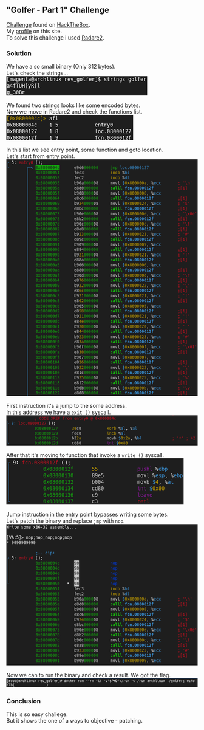 ## "Golfer - Part 1" Challenge
[Challenge](https://app.hackthebox.com/challenges/378) found on [HackTheBox](https://hackthebox.eu).  
My [profile](https://app.hackthebox.com/profile/410052) on this site.  
To solve this challenge i used [Radare2](https://github.com/radareorg/radare2).

### Solution
We have a so small binary (Only 312 bytes).  
Let's check the strings...  
![](screenshots/strings.png)  
  
We found two strings looks like some encoded bytes.  
Now we move in Radare2 and check the functions list.  
![](screenshots/funcs.png)  
  
In this list we see entry point, some function and goto location.  
Let's start from entry point.  
![](screenshots/entry.png)
  
First instruction it's a jump to the some address.  
In this address we have a `exit ()` syscall.  
![](screenshots/exit.png)  
  
After that it's moving to function that invoke a `write ()` syscall.  
![](screenshots/write.png)
  
Jump instruction in the entry point bypasses writing some bytes.  
Let's patch the binary and replace `jmp` with `nop`.  
![](screenshots/patch.png)  
  
Now we can to run the binary and check a result. We got the flag.  
![](screenshots/flag.png)  
  
### Conclusion
This is so easy challege.  
But it shows the one of a ways to objective - patching.
